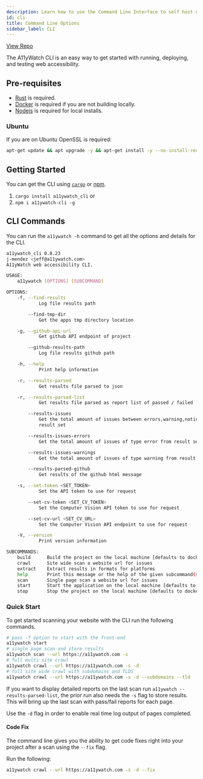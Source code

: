 ```yaml
---
description: Learn how to use the Command Line Interface to self host or create CI pipelines step by step.
id: cli
title: Command Line Options
sidebar_label: CLI
---
```


[View Repo](https://github.com/a11ywatch/a11ywatch/tree/main/cli)

The A11yWatch CLI is an easy way to get started with running, deploying, and testing web accessibility.

## Pre-requisites

* [Rust](https://www.rust-lang.org/tools/install) is required.
* [Docker](https://docs.docker.com/get-docker/) is required if you are not building locally.
* [Nodejs](https://nodejs.org/en/download/) is required for local installs.

### Ubuntu

If you are on Ubuntu OpenSSL is required:

```sh
apt-get update && apt upgrade -y && apt-get install -y --no-install-recommends build-essential gcc cmake libc6 libssl-dev pkg-config
```

## Getting Started

You can get the CLI using [`cargo`](https://doc.rust-lang.org/cargo/commands/cargo-install.html) or [npm](https://nodejs.org/en/download/).

1. `cargo install a11ywatch_cli`
   or
1. `npm i a11ywatch-cli -g`


## CLI Commands

You can run the `a11ywatch -h` command to get all the options and details for the CLI.

```sh
a11ywatch_cli 0.8.23
j-mendez <jeff@a11ywatch.com>
A11yWatch web accessibility CLI.

USAGE:
    a11ywatch [OPTIONS] [SUBCOMMAND]

OPTIONS:
    -f, --find-results
            Log file results path

        --find-tmp-dir
            Get the apps tmp directory location

    -g, --github-api-url
            Get github API endpoint of project

        --github-results-path
            Log file results github path

    -h, --help
            Print help information

    -r, --results-parsed
            Get results file parsed to json

    -r, --results-parsed-list
            Get results file parsed as report list of passed / failed

        --results-issues
            Get the total amount of issues between errors,warning,notice that occurred for the
            result set

        --results-issues-errors
            Get the total amount of issues of type error from result set

        --results-issues-warnings
            Get the total amount of issues of type warning from result set

        --results-parsed-github
            Get results of the github html message

    -s, --set-token <SET_TOKEN>
            Set the API token to use for request

        --set-cv-token <SET_CV_TOKEN>
            Set the Computer Vision API token to use for request

        --set-cv-url <SET_CV_URL>
            Set the Computer Vision API endpoint to use for request

    -V, --version
            Print version information

SUBCOMMANDS:
    build      Build the project on the local machine [defaults to docker runtime]
    crawl      Site wide scan a website url for issues
    extract    Extract results in formats for platforms
    help       Print this message or the help of the given subcommand(s)
    scan       Single page scan a website url for issues
    start      Start the application on the local machine [defaults to docker runtime]
    stop       Stop the project on the local machine [defaults to docker runtime]
```

### Quick Start

To get started scanning your website with the CLI run the following commands.

```sh
# pass -f option to start with the front-end
a11ywatch start
# single page scan and store results
a11ywatch scan --url https://a11ywatch.com -s
# full multi site crawl
a11ywatch crawl --url https://a11ywatch.com -s -d
# full site wide crawl with subdomains and TLDS
a11ywatch crawl --url https://a11ywatch.com -s -d --subdomains --tld
```

If you want to display detailed reports on the last scan run `a11ywatch --results-parsed-list`, the prior run also needs the `-s` flag to store results. This will bring up the last scan with pass/fail reports for each page.

Use the `-d` flag in order to enable real time log output of pages completed.

#### Code Fix

The command line gives you the ability to get code fixes right into your project after a scan using the `--fix` flag.

Run the following:

```sh
a11ywatch crawl --url https://a11ywatch.com -s -d --fix
```
